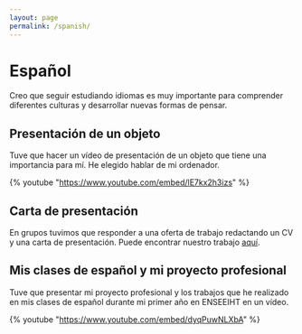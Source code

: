 ```yaml
---
layout: page
permalink: /spanish/
---
```


# Español

Creo que seguir estudiando idiomas es muy importante para comprender diferentes culturas y desarrollar nuevas formas de pensar.

## Presentación de un objeto

Tuve que hacer un vídeo de presentación de un objeto que tiene una importancia para mí.
He elegido hablar de mi ordenador.

{% youtube "https://www.youtube.com/embed/lE7kx2h3izs" %}

## Carta de presentación

En grupos tuvimos que responder a una oferta de trabajo redactando un CV y una carta de presentación.
Puede encontrar nuestro trabajo [aquí](/assets/other/espagnol-exo-cv.pdf).

## Mis clases de español y mi proyecto profesional

Tuve que presentar mi proyecto profesional y los trabajos que he realizado en mis clases de español
durante mi primer año en ENSEEIHT en un vídeo.

{% youtube "https://www.youtube.com/embed/dyqPuwNLXbA" %}
